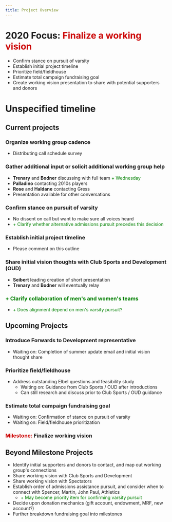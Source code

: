 ```yaml
---
title: Project Overview
---
```


# 2020 Focus: <span style='color:#cc0000'>Finalize a working vision</span>
- Confirm stance on pursuit of varsity
- Establish initial project timeline
- Prioritize field/fieldhouse
- Estimate total campaign fundraising goal
- Create working vision presentation to share with potential supporters and donors

# Unspecified timeline
## Current projects  
### Organize working group cadence
- Distributing call schedule survey

### Gather additional input or solicit additional working group help
- **Trenary** and **Bodner** discussing with full team <span style='color:green'>+ Wednesday</span>
- **Palladino** contacting 2010s players
- **Rose** and **Haldane** contacting Gress
- Presentation available for other conversations

### Confirm stance on pursuit of varsity
- No dissent on call but want to make sure all voices heard
- <span style='color:green'>+ Clarify whether alternative admissions pursuit precedes this decision</span>

### Establish initial project timeline
- Please comment on this outline

### Share initial vision thoughts with Club Sports and Development (OUD)
- **Seibert** leading creation of short presentation
- **Trenary** and **Bodner** will eventually relay

### <span style='color:green'>+ Clarify collaboration of men's and women's teams</span>
- <span style='color:green'>+ Does alignment depend on men's varsity pursuit?</span>

## Upcoming Projects
### Introduce Forwards to Development representative
- Waiting on: Completion of summer update email and initial vision thought share

### Prioritize field/fieldhouse
- Address outstanding Elbel questions and feasibility study
    - Waiting on: Guidance from Club Sports / OUD after introductions
    - Can still research and discuss prior to Club Sports / OUD guidance
    
### Estimate total campaign fundraising goal
- Waiting on: Confirmation of stance on pursuit of varsity
- Waiting on: Field/fieldhouse prioritization

### <span style='color:#cc0000'>Milestone:</span> **Finalize working vision**

## Beyond Milestone Projects
- Identify initial supporters and donors to contact, and map out working group's connections
- Share working vision with Club Sports and Development
- Share working vision with Spectators
- Establish order of admissions assistance pursuit, and consider when to connect with Spencer, Martin, John Paul, Athletics
    - <span style='color:green'>+ May become priority item for confirming varsity pursuit</span>
- Decide upon donation mechanics (gift account, endowment, MRF, new account?)
- Further breakdown fundraising goal into milestones
